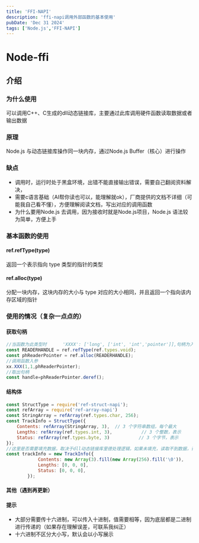 ```yaml
---
title: 'FFI-NAPI'
description: 'ffi-napi调用外部函数的基本使用'
pubDate: 'Dec 31 2024'
tags: ['Node.js','FFI-NAPI']
---
```

# Node-ffi
## 介绍
### 为什么使用
可以调用C++、C生成的dll动态链接库，主要通过此库调用硬件函数读取数据或者输出数据
### 原理 
Node.js 与动态链接库操作同一块内存，通过Node.js Buffer（核心）进行操作
### 缺点
- 调用时，运行时处于黑盒环境，出错不能直接输出错误，需要自己翻阅资料解决，
- 需要c语言基础（AI帮你读也可以，能理解就ok），厂商提供的文档不详细（可能我自己看不懂），方便理解阅读文档，写出对应的调用函数
- 为什么要用Node.js 去调用，因为接收时就是Node.js项目，Node.js 语法较为简单，方便上手
### 基本函数的使用
#### ref.refType(type)
返回一个表示指向 type 类型的指针的类型
#### ref.alloc(type)
分配一块内存，这块内存的大小与 type 对应的大小相同，并且返回一个指向该内存区域的指针
### 使用的情况（复杂一点点的）
#### 获取句柄
```js
//当函数为此类型时      'XXXX': ['long', ['int', 'int','pointer']],句柄为入参,同时也为出餐，需要提供一个指向Buffer的缓冲区的指针
const READERHANDLE = ref.refType(ref.types.void);
const phReaderPointer = ref.alloc(READERHANDLE);
//调用函数入参
xx.XXX(1,1,phReaderPointer);
//取出句柄
const handle=phReaderPointer.deref();
```
#### 结构体
```js
const StructType = require('ref-struct-napi');
const refArray = require('ref-array-napi')
const StringArray = refArray(ref.types.char, 256);
const TrackInfo = StructType({
    Contents: refArray(StringArray, 3),  // 3 个字符串数组，每个最大
    Lengths: refArray(ref.types.int, 3),           // 3 个整数，表示
    Status: refArray(ref.types.byte, 3)           // 3 个字节，表示
});
//这里是否需要填充数据，取决于dll动态链接库里德处理逻辑，如果未填充，读取不到数据，请填充
const trackInfo = new TrackInfo({
            Contents: new Array(3).fill(new Array(256).fill('\0')),
            Lengths: [0, 0, 0],
            Status: [0, 0, 0],
        });
```
#### 其他（遇到再更新）
#### 提示
- 大部分需要传十六进制，可以传入十进制，值需要相等，因为底层都是二进制进行传递的（如果存在理解误差，可联系我纠正）
- 十六进制不区分大小写，默认会以小写展示

